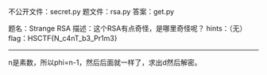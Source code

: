 不公开文件：secret.py
题文件：rsa.py
答案：get.py

题名：Strange RSA
描述：这个RSA有点奇怪，是哪里奇怪呢？
hints：（无）
flag：HSCTF{N_c4nT_b3_Pr1m3}

---

n是素数，所以phi=n-1，然后后面就一样了，求出d然后解密。